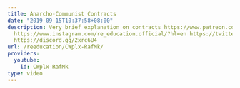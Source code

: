```yaml
---
title: Anarcho-Communist Contracts
date: "2019-09-15T10:37:58+08:00"
description: Very brief explanation on contracts https://www.patreon.com/deadheadanimation
  https://www.instagram.com/re_education.official/?hl=en https://twitter.com/professordarwin
  https://discord.gg/2xrc6U4
url: /reeducation/CWplx-RafMk/
providers:
  youtube:
    id: CWplx-RafMk
type: video
---
```

